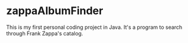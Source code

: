 # zappaAlbumFinder
This is my first personal coding project in Java.
It's a program to search through Frank Zappa's catalog.

